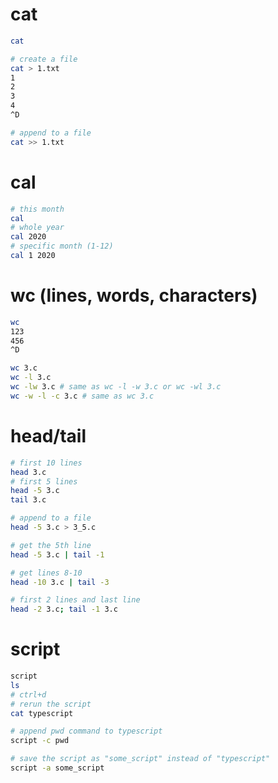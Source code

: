 # cat
```bash
cat

# create a file
cat > 1.txt
1
2
3
4
^D

# append to a file
cat >> 1.txt
```

# cal
```bash
# this month
cal
# whole year
cal 2020
# specific month (1-12)
cal 1 2020
```

# wc (lines, words, characters)
```bash
wc
123
456
^D

wc 3.c
wc -l 3.c
wc -lw 3.c # same as wc -l -w 3.c or wc -wl 3.c
wc -w -l -c 3.c # same as wc 3.c
```

# head/tail
```bash
# first 10 lines
head 3.c
# first 5 lines
head -5 3.c
tail 3.c

# append to a file
head -5 3.c > 3_5.c

# get the 5th line
head -5 3.c | tail -1

# get lines 8-10
head -10 3.c | tail -3

# first 2 lines and last line
head -2 3.c; tail -1 3.c
```

# script
```bash
script
ls
# ctrl+d
# rerun the script
cat typescript

# append pwd command to typescript
script -c pwd

# save the script as "some_script" instead of "typescript"
script -a some_script
```